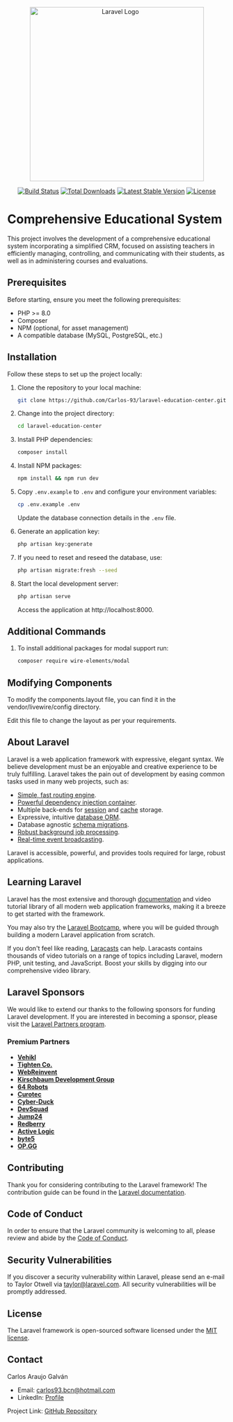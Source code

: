 <p align="center"><a href="https://laravel.com" target="_blank"><img src="https://raw.githubusercontent.com/laravel/art/master/logo-lockup/5%20SVG/2%20CMYK/1%20Full%20Color/laravel-logolockup-cmyk-red.svg" width="400" alt="Laravel Logo"></a></p>

<p align="center">
<a href="https://github.com/laravel/framework/actions"><img src="https://github.com/laravel/framework/workflows/tests/badge.svg" alt="Build Status"></a>
<a href="https://packagist.org/packages/laravel/framework"><img src="https://img.shields.io/packagist/dt/laravel/framework" alt="Total Downloads"></a>
<a href="https://packagist.org/packages/laravel/framework"><img src="https://img.shields.io/packagist/v/laravel/framework" alt="Latest Stable Version"></a>
<a href="https://packagist.org/packages/laravel/framework"><img src="https://img.shields.io/packagist/l/laravel/framework" alt="License"></a>
</p>

# Comprehensive Educational System

This project involves the development of a comprehensive educational system incorporating a simplified CRM, focused on assisting teachers in efficiently managing, controlling, and communicating with their students, as well as in administering courses and evaluations.

## Prerequisites

Before starting, ensure you meet the following prerequisites:
- PHP >= 8.0
- Composer
- NPM (optional, for asset management)
- A compatible database (MySQL, PostgreSQL, etc.)

## Installation

Follow these steps to set up the project locally:

1. Clone the repository to your local machine:
    ```bash
    git clone https://github.com/Carlos-93/laravel-education-center.git
    ```
2. Change into the project directory:
    ```bash
    cd laravel-education-center
    ```
3. Install PHP dependencies:
    ```bash
    composer install
    ```
4. Install NPM packages:
    ```bash
    npm install && npm run dev
    ```
5. Copy `.env.example` to `.env` and configure your environment variables:
    ```bash
    cp .env.example .env
    ```
    Update the database connection details in the `.env` file.

7. Generate an application key:
    ```bash
    php artisan key:generate
    ```
8. If you need to reset and reseed the database, use:
    ```bash
    php artisan migrate:fresh --seed
    ```
9. Start the local development server:
    ```bash
    php artisan serve
    ```
    Access the application at http://localhost:8000.

## Additional Commands

1. To install additional packages for modal support run:
    ```bash
    composer require wire-elements/modal
    ```

## Modifying Components

To modify the components.layout file, you can find it in the vendor/livewire/config directory.

Edit this file to change the layout as per your requirements.

## About Laravel

Laravel is a web application framework with expressive, elegant syntax. We believe development must be an enjoyable and creative experience to be truly fulfilling. Laravel takes the pain out of development by easing common tasks used in many web projects, such as:

- [Simple, fast routing engine](https://laravel.com/docs/routing).
- [Powerful dependency injection container](https://laravel.com/docs/container).
- Multiple back-ends for [session](https://laravel.com/docs/session) and [cache](https://laravel.com/docs/cache) storage.
- Expressive, intuitive [database ORM](https://laravel.com/docs/eloquent).
- Database agnostic [schema migrations](https://laravel.com/docs/migrations).
- [Robust background job processing](https://laravel.com/docs/queues).
- [Real-time event broadcasting](https://laravel.com/docs/broadcasting).

Laravel is accessible, powerful, and provides tools required for large, robust applications.

## Learning Laravel

Laravel has the most extensive and thorough [documentation](https://laravel.com/docs) and video tutorial library of all modern web application frameworks, making it a breeze to get started with the framework.

You may also try the [Laravel Bootcamp](https://bootcamp.laravel.com), where you will be guided through building a modern Laravel application from scratch.

If you don't feel like reading, [Laracasts](https://laracasts.com) can help. Laracasts contains thousands of video tutorials on a range of topics including Laravel, modern PHP, unit testing, and JavaScript. Boost your skills by digging into our comprehensive video library.

## Laravel Sponsors

We would like to extend our thanks to the following sponsors for funding Laravel development. If you are interested in becoming a sponsor, please visit the [Laravel Partners program](https://partners.laravel.com).

### Premium Partners

- **[Vehikl](https://vehikl.com/)**
- **[Tighten Co.](https://tighten.co)**
- **[WebReinvent](https://webreinvent.com/)**
- **[Kirschbaum Development Group](https://kirschbaumdevelopment.com)**
- **[64 Robots](https://64robots.com)**
- **[Curotec](https://www.curotec.com/services/technologies/laravel/)**
- **[Cyber-Duck](https://cyber-duck.co.uk)**
- **[DevSquad](https://devsquad.com/hire-laravel-developers)**
- **[Jump24](https://jump24.co.uk)**
- **[Redberry](https://redberry.international/laravel/)**
- **[Active Logic](https://activelogic.com)**
- **[byte5](https://byte5.de)**
- **[OP.GG](https://op.gg)**

## Contributing

Thank you for considering contributing to the Laravel framework! The contribution guide can be found in the [Laravel documentation](https://laravel.com/docs/contributions).

## Code of Conduct

In order to ensure that the Laravel community is welcoming to all, please review and abide by the [Code of Conduct](https://laravel.com/docs/contributions#code-of-conduct).

## Security Vulnerabilities

If you discover a security vulnerability within Laravel, please send an e-mail to Taylor Otwell via [taylor@laravel.com](mailto:taylor@laravel.com). All security vulnerabilities will be promptly addressed.

## License

The Laravel framework is open-sourced software licensed under the [MIT license](https://opensource.org/licenses/MIT).

## Contact

Carlos Araujo Galván

- Email: carlos93.bcn@hotmail.com
- LinkedIn: [Profile](https://www.linkedin.com/in/carlos-araujo-galvan)

Project Link: [GitHub Repository](https://github.com/Carlos-93/laravel-education-center)
